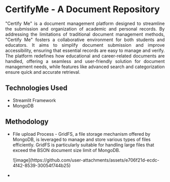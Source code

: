 # CertifyMe - A Document Repository
<p align="justify">
"Certify Me" is a document management platform designed to streamline the submission and organization of academic and personal records. By addressing the limitations of traditional document management methods, "Certify Me" fosters a collaborative environment for both students and educators. It aims to simplify document submission and improve accessibility, ensuring that essential records are easy to manage and verify. The platform redefines how educational and career-related documents are handled, offering a seamless and user-friendly solution for document management needs, while features like advanced search and categorization ensure quick and accurate retrieval.
</p>

## Technologies Used
<ul>
<li>Streamlit Framework</li>
<li>MongoDB</li>
</ul>

## Methodology
<ul>
<li> <p align="justify> Database connection with the frontend - Integrating Streamlit with MongoDB using pymongo allows for seamless interaction between the user interface and the database, enabling efficient data retrieval and manipulation.</p></li>
![image](https://github.com/user-attachments/assets/06aa86db-a208-49b3-92c8-19bb23bf9588)

<li> <p align="justify>  File upload Process - GridFS, a file storage mechanism offered by MongoDB, is leveraged to manage and store various types of files efficiently. GridFS is particularly suitable for handling large files that exceed the BSON document size limit of MongoDB.</p></li>
![image](https://github.com/user-attachments/assets/e706f21d-ecdc-4f42-8539-30054f744b25)

<li> <p align="justify>  System Architecture</p></li>
![image](https://github.com/user-attachments/assets/5c28ca32-8f93-4665-b0e7-58947b0ef9ad)
</ul>

![image](https://github.com/user-attachments/assets/057192ef-f86a-49e8-ac7f-b160d1844066)



